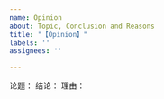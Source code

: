 ```yaml
---
name: Opinion
about: Topic, Conclusion and Reasons
title: "【Opinion】"
labels: ''
assignees: ''

---
```


论题：
结论：
理由：
